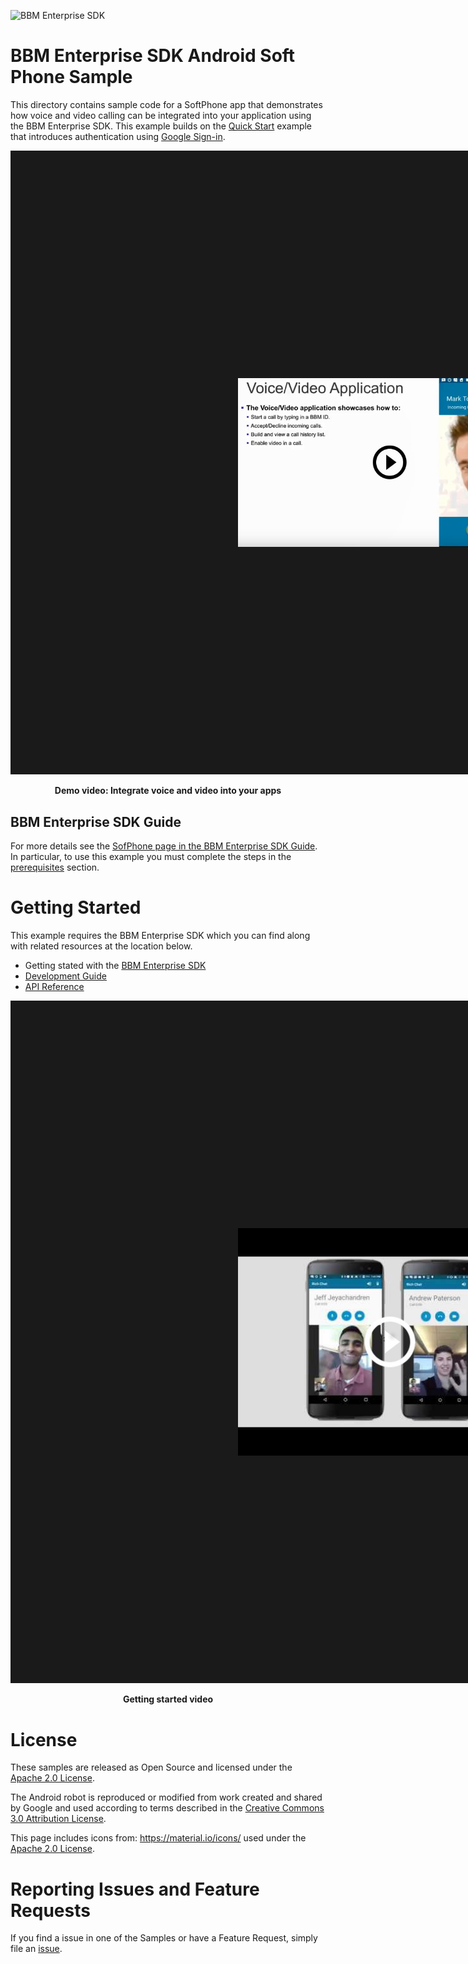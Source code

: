 ![BBM Enterprise SDK](https://developer.blackberry.com/files/bbm-enterprise/documents/guide/resources/images/bnr-bbm-enterprise-sdk-title.png)

# BBM Enterprise SDK Android Soft Phone Sample

This directory contains sample code for a SoftPhone app that
demonstrates how voice and video calling can be integrated into your
application using the BBM Enterprise SDK. This example builds on the [Quick Start](../QuickStart/README.md) example that
introduces authentication using [Google Sign-in](https://developers.google.com/identity/).

<p align="center">
    <a href="http://www.youtube.com/watch?feature=player_embedded&v=92nv9vBE-mY"
      target="_blank"><img src="../images/bbme-sdk-softphone.jpg" 
      alt=Integrate Voice and Video into your Apps" width="486" height="" border="364"/></a>
</p>
<p align="center">
 <b>Demo video: Integrate voice and video into your apps</b>
</p>

## BBM Enterprise SDK Guide 
For more details see the 
[SofPhone page in the BBM Enterprise SDK Guide](https://developer.blackberry.com/files/bbm-enterprise/documents/guide/html/examples/android/SoftPhone/README.html).
In particular, to use this example you must complete the steps in the
[prerequisites](https://developer.blackberry.com/files/bbm-enterprise/documents/guide/html/examples/android/SoftPhone/README.html#prereq) section.

# Getting Started

This example requires the BBM Enterprise SDK which you can find along with related resources at the location below.
    
* Getting stated with the [BBM Enterprise SDK](https://developers.blackberry.com/us/en/products/blackberry-bbm-enterprise-sdk.html)
* [Development Guide](https://developer.blackberry.com/files/bbm-enterprise/documents/guide/html/index.html)
* [API Reference](https://developer.blackberry.com/files/bbm-enterprise/documents/guide/reference/android/index.html)

<p align="center">
    <a href="http://www.youtube.com/watch?feature=player_embedded&v=ByKqCtcLMZ0"
      target="_blank"><img src="../images/bbme-sdk-android-getting-started.jpg"
      alt="YouTube Getting Started Video" width="486" height="" border="364"/></a>
</p>
<p align="center">
 <b>Getting started video</b>
</p>

# License

These samples are released as Open Source and licensed under the [Apache 2.0 License](http://www.apache.org/licenses/LICENSE-2.0.html).  

The Android robot is reproduced or modified from work created and shared by Google and used according to terms described in the [Creative Commons 3.0 Attribution License](https://creativecommons.org/licenses/by/3.0/).

This page includes icons from: https://material.io/icons/ used under the [Apache 2.0 License](http://www.apache.org/licenses/LICENSE-2.0.html).

# Reporting Issues and Feature Requests

If you find a issue in one of the Samples or have a Feature Request, simply file an [issue](https://github.com/blackberry/bbme-sdk-android-samples/issues).

